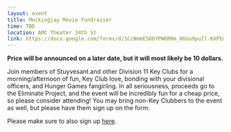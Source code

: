 ```yaml
---
layout: event
title: Mockingjay Movie Fundraiser
time: TBD
location: AMC Theater 34th St
link: https://docs.google.com/forms/d/1CcNmmESObYPW6RRm_0GUu9puIl-KkPEm6MLbCVPA2SI/viewform?usp=send_form
---
```

**Price will be announced on a later date, but it will most likely be 10 dollars.**

Join members of Stuyvesant and other Division 11 Key Clubs for a morning/afternoon of fun, Key Club love, bonding with your divisional officers, and Hunger Games fangirling. In all seriousness, proceeds go to the Eliminate Project, and the event will be incredibly fun for a cheap price, so please consider attending! You may bring non-Key Clubbers to the event as well, but please have them sign up on the form.

Please make sure to also sign up [here](https://docs.google.com/forms/d/1jZrlsJBwQvccT6xC_2NsCckdKUx_btaCch6i_oe1rlI/viewform?usp=send_form).

